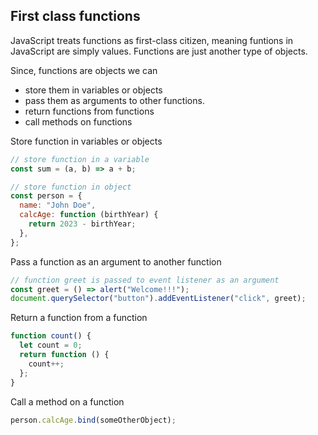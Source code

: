 ## First class functions

JavaScript treats functions as first-class citizen, meaning funtions in JavaScript are simply values. Functions are just another type of objects.

Since, functions are objects we can

- store them in variables or objects
- pass them as arguments to other functions.
- return functions from functions
- call methods on functions

Store function in variables or objects

```js
// store function in a variable
const sum = (a, b) => a + b;

// store function in object
const person = {
  name: "John Doe",
  calcAge: function (birthYear) {
    return 2023 - birthYear;
  },
};
```

Pass a function as an argument to another function

```js
// function greet is passed to event listener as an argument
const greet = () => alert("Welcome!!!");
document.querySelector("button").addEventListener("click", greet);
```

Return a function from a function

```js
function count() {
  let count = 0;
  return function () {
    count++;
  };
}
```

Call a method on a function

```js
person.calcAge.bind(someOtherObject);
```
